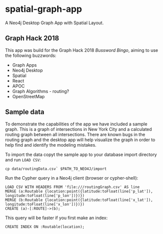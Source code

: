 # spatial-graph-app

A Neo4j Desktop Graph App with Spatial Layout.

## Graph Hack 2018

This app was build for the Graph Hack 2018 _Bussword Bingo_, aiming to use the following buzzwords:

* Graph Apps
* Neo4j Desktop
* Spatial
* React
* APOC
* Graph Algorithms  - routing?
* OpenStreetMap

## Sample data

To demonstrate the capabilities of the app we have included a sample graph.
This is a graph of intersections in New York City and a calculated routing
graph between all intersections. There are known bugs in the routing graph
and the desktop app will help visualize the graph in order to help find and
identify the modeling mistakes.

To import the data copyt the sample app to your database import directory
and run `LOAD CSV`:

    cp data/routingData.csv` $PATH_TO_NEO4J/import

Run the Cypher query in a Neo4j client (browser or cypher-shell):

    LOAD CSV WITH HEADERS FROM 'file:///routingGraph.csv' AS line
    MERGE (a:Routable {location:point({latitude:toFloat(line['p_lat']), longitude:toFloat(line['p_lon'])})})
    MERGE (b:Routable {location:point({latitude:toFloat(line['x_lat']), longitude:toFloat(line['x_lon'])})})
    CREATE (a)-[:ROUTE]->(b);

This query will be faster if you first make an index:

    CREATE INDEX ON :Routable(location);

